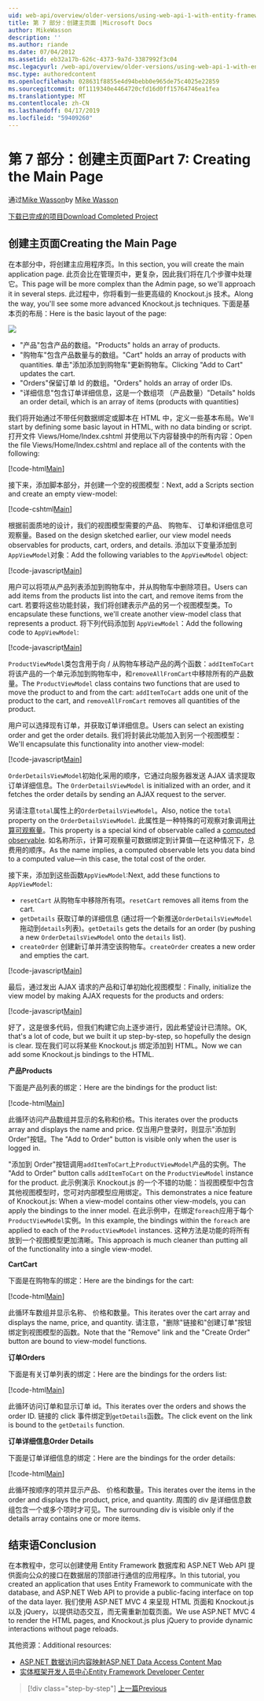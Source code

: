 ```yaml
---
uid: web-api/overview/older-versions/using-web-api-1-with-entity-framework-5/using-web-api-with-entity-framework-part-7
title: 第 7 部分：创建主页面 |Microsoft Docs
author: MikeWasson
description: ''
ms.author: riande
ms.date: 07/04/2012
ms.assetid: eb32a17b-626c-4373-9a7d-3387992f3c04
msc.legacyurl: /web-api/overview/older-versions/using-web-api-1-with-entity-framework-5/using-web-api-with-entity-framework-part-7
msc.type: authoredcontent
ms.openlocfilehash: 028631f8855e4d94bebb0e965de75c4025e22859
ms.sourcegitcommit: 0f1119340e4464720cfd16d0ff15764746ea1fea
ms.translationtype: MT
ms.contentlocale: zh-CN
ms.lasthandoff: 04/17/2019
ms.locfileid: "59409260"
---
```

# <a name="part-7-creating-the-main-page"></a><span data-ttu-id="06691-102">第 7 部分：创建主页面</span><span class="sxs-lookup"><span data-stu-id="06691-102">Part 7: Creating the Main Page</span></span>

<span data-ttu-id="06691-103">通过[Mike Wasson](https://github.com/MikeWasson)</span><span class="sxs-lookup"><span data-stu-id="06691-103">by [Mike Wasson](https://github.com/MikeWasson)</span></span>

[<span data-ttu-id="06691-104">下载已完成的项目</span><span class="sxs-lookup"><span data-stu-id="06691-104">Download Completed Project</span></span>](http://code.msdn.microsoft.com/ASP-NET-Web-API-with-afa30545)

## <a name="creating-the-main-page"></a><span data-ttu-id="06691-105">创建主页面</span><span class="sxs-lookup"><span data-stu-id="06691-105">Creating the Main Page</span></span>

<span data-ttu-id="06691-106">在本部分中，将创建主应用程序页。</span><span class="sxs-lookup"><span data-stu-id="06691-106">In this section, you will create the main application page.</span></span> <span data-ttu-id="06691-107">此页会比在管理页中，更复杂，因此我们将在几个步骤中处理它。</span><span class="sxs-lookup"><span data-stu-id="06691-107">This page will be more complex than the Admin page, so we'll approach it in several steps.</span></span> <span data-ttu-id="06691-108">此过程中，你将看到一些更高级的 Knockout.js 技术。</span><span class="sxs-lookup"><span data-stu-id="06691-108">Along the way, you'll see some more advanced Knockout.js techniques.</span></span> <span data-ttu-id="06691-109">下面是基本页的布局：</span><span class="sxs-lookup"><span data-stu-id="06691-109">Here is the basic layout of the page:</span></span>

![](using-web-api-with-entity-framework-part-7/_static/image1.png)

- <span data-ttu-id="06691-110">"产品"包含产品的数组。</span><span class="sxs-lookup"><span data-stu-id="06691-110">"Products" holds an array of products.</span></span>
- <span data-ttu-id="06691-111">"购物车"包含产品数量与的数组。</span><span class="sxs-lookup"><span data-stu-id="06691-111">"Cart" holds an array of products with quantities.</span></span> <span data-ttu-id="06691-112">单击"添加添加到购物车"更新购物车。</span><span class="sxs-lookup"><span data-stu-id="06691-112">Clicking "Add to Cart" updates the cart.</span></span>
- <span data-ttu-id="06691-113">"Orders"保留订单 Id 的数组。</span><span class="sxs-lookup"><span data-stu-id="06691-113">"Orders" holds an array of order IDs.</span></span>
- <span data-ttu-id="06691-114">"详细信息"包含订单详细信息，这是一个数组项 （产品数量）</span><span class="sxs-lookup"><span data-stu-id="06691-114">"Details" holds an order detail, which is an array of items (products with quantities)</span></span>

<span data-ttu-id="06691-115">我们将开始通过不带任何数据绑定或脚本在 HTML 中，定义一些基本布局。</span><span class="sxs-lookup"><span data-stu-id="06691-115">We'll start by defining some basic layout in HTML, with no data binding or script.</span></span> <span data-ttu-id="06691-116">打开文件 Views/Home/Index.cshtml 并使用以下内容替换中的所有内容：</span><span class="sxs-lookup"><span data-stu-id="06691-116">Open the file Views/Home/Index.cshtml and replace all of the contents with the following:</span></span>

[!code-html[Main](using-web-api-with-entity-framework-part-7/samples/sample1.html)]

<span data-ttu-id="06691-117">接下来，添加脚本部分，并创建一个空的视图模型：</span><span class="sxs-lookup"><span data-stu-id="06691-117">Next, add a Scripts section and create an empty view-model:</span></span>

[!code-cshtml[Main](using-web-api-with-entity-framework-part-7/samples/sample2.cshtml)]

<span data-ttu-id="06691-118">根据前面质地的设计，我们的视图模型需要的产品、 购物车、 订单和详细信息可观察量。</span><span class="sxs-lookup"><span data-stu-id="06691-118">Based on the design sketched earlier, our view model needs observables for products, cart, orders, and details.</span></span> <span data-ttu-id="06691-119">添加以下变量添加到`AppViewModel`对象：</span><span class="sxs-lookup"><span data-stu-id="06691-119">Add the following variables to the `AppViewModel` object:</span></span>

[!code-javascript[Main](using-web-api-with-entity-framework-part-7/samples/sample3.js)]

<span data-ttu-id="06691-120">用户可以将项从产品列表添加到购物车中，并从购物车中删除项目。</span><span class="sxs-lookup"><span data-stu-id="06691-120">Users can add items from the products list into the cart, and remove items from the cart.</span></span> <span data-ttu-id="06691-121">若要将这些功能封装，我们将创建表示产品的另一个视图模型类。</span><span class="sxs-lookup"><span data-stu-id="06691-121">To encapsulate these functions, we'll create another view-model class that represents a product.</span></span> <span data-ttu-id="06691-122">将下列代码添加到 `AppViewModel`：</span><span class="sxs-lookup"><span data-stu-id="06691-122">Add the following code to `AppViewModel`:</span></span>

[!code-javascript[Main](using-web-api-with-entity-framework-part-7/samples/sample4.js?highlight=4)]

<span data-ttu-id="06691-123">`ProductViewModel`类包含用于向 / 从购物车移动产品的两个函数：`addItemToCart`将该产品的一个单元添加到购物车中，和`removeAllFromCart`中移除所有的产品数量。</span><span class="sxs-lookup"><span data-stu-id="06691-123">The `ProductViewModel` class contains two functions that are used to move the product to and from the cart: `addItemToCart` adds one unit of the product to the cart, and `removeAllFromCart` removes all quantities of the product.</span></span>

<span data-ttu-id="06691-124">用户可以选择现有订单，并获取订单详细信息。</span><span class="sxs-lookup"><span data-stu-id="06691-124">Users can select an existing order and get the order details.</span></span> <span data-ttu-id="06691-125">我们将封装此功能加入到另一个视图模型：</span><span class="sxs-lookup"><span data-stu-id="06691-125">We'll encapsulate this functionality into another view-model:</span></span>

[!code-javascript[Main](using-web-api-with-entity-framework-part-7/samples/sample5.js?highlight=4)]

<span data-ttu-id="06691-126">`OrderDetailsViewModel`初始化采用的顺序，它通过向服务器发送 AJAX 请求提取订单详细信息。</span><span class="sxs-lookup"><span data-stu-id="06691-126">The `OrderDetailsViewModel` is initialized with an order, and it fetches the order details by sending an AJAX request to the server.</span></span>

<span data-ttu-id="06691-127">另请注意`total`属性上的`OrderDetailsViewModel`。</span><span class="sxs-lookup"><span data-stu-id="06691-127">Also, notice the `total` property on the `OrderDetailsViewModel`.</span></span> <span data-ttu-id="06691-128">此属性是一种特殊的可观察对象调用[计算可观察量](http://knockoutjs.com/documentation/computedObservables.html)。</span><span class="sxs-lookup"><span data-stu-id="06691-128">This property is a special kind of observable called a [computed observable](http://knockoutjs.com/documentation/computedObservables.html).</span></span> <span data-ttu-id="06691-129">如名称所示，计算可观察量可数据绑定到计算值&#8212;在这种情况下，总费用的顺序。</span><span class="sxs-lookup"><span data-stu-id="06691-129">As the name implies, a computed observable lets you data bind to a computed value&#8212;in this case, the total cost of the order.</span></span>

<span data-ttu-id="06691-130">接下来，添加到这些函数`AppViewModel`:</span><span class="sxs-lookup"><span data-stu-id="06691-130">Next, add these functions to `AppViewModel`:</span></span>

- <span data-ttu-id="06691-131">`resetCart` 从购物车中移除所有项。</span><span class="sxs-lookup"><span data-stu-id="06691-131">`resetCart` removes all items from the cart.</span></span>
- <span data-ttu-id="06691-132">`getDetails` 获取订单的详细信息 (通过将一个新推送`OrderDetailsViewModel`拖动到`details`列表)。</span><span class="sxs-lookup"><span data-stu-id="06691-132">`getDetails` gets the details for an order (by pushing a new `OrderDetailsViewModel` onto the `details` list).</span></span>
- <span data-ttu-id="06691-133">`createOrder` 创建新订单并清空该购物车。</span><span class="sxs-lookup"><span data-stu-id="06691-133">`createOrder` creates a new order and empties the cart.</span></span>


[!code-javascript[Main](using-web-api-with-entity-framework-part-7/samples/sample6.js?highlight=4)]

<span data-ttu-id="06691-134">最后，通过发出 AJAX 请求的产品和订单初始化视图模型：</span><span class="sxs-lookup"><span data-stu-id="06691-134">Finally, initialize the view model by making AJAX requests for the products and orders:</span></span>

[!code-javascript[Main](using-web-api-with-entity-framework-part-7/samples/sample7.js)]

<span data-ttu-id="06691-135">好了，这是很多代码，但我们构建它向上逐步进行，因此希望设计已清除。</span><span class="sxs-lookup"><span data-stu-id="06691-135">OK, that's a lot of code, but we built it up step-by-step, so hopefully the design is clear.</span></span> <span data-ttu-id="06691-136">现在我们可以将某些 Knockout.js 绑定添加到 HTML。</span><span class="sxs-lookup"><span data-stu-id="06691-136">Now we can add some Knockout.js bindings to the HTML.</span></span>

<span data-ttu-id="06691-137">**产品**</span><span class="sxs-lookup"><span data-stu-id="06691-137">**Products**</span></span>

<span data-ttu-id="06691-138">下面是产品列表的绑定：</span><span class="sxs-lookup"><span data-stu-id="06691-138">Here are the bindings for the product list:</span></span>

[!code-html[Main](using-web-api-with-entity-framework-part-7/samples/sample8.html)]

<span data-ttu-id="06691-139">此循环访问产品数组并显示的名称和价格。</span><span class="sxs-lookup"><span data-stu-id="06691-139">This iterates over the products array and displays the name and price.</span></span> <span data-ttu-id="06691-140">仅当用户登录时，则显示"添加到 Order"按钮。</span><span class="sxs-lookup"><span data-stu-id="06691-140">The "Add to Order" button is visible only when the user is logged in.</span></span>

<span data-ttu-id="06691-141">"添加到 Order"按钮调用`addItemToCart`上`ProductViewModel`产品的实例。</span><span class="sxs-lookup"><span data-stu-id="06691-141">The "Add to Order" button calls `addItemToCart` on the `ProductViewModel` instance for the product.</span></span> <span data-ttu-id="06691-142">此示例演示 Knockout.js 的一个不错的功能：当视图模型中包含其他视图模型时，您可对内部模型应用绑定。</span><span class="sxs-lookup"><span data-stu-id="06691-142">This demonstrates a nice feature of Knockout.js: When a view-model contains other view-models, you can apply the bindings to the inner model.</span></span> <span data-ttu-id="06691-143">在此示例中，在绑定`foreach`应用于每个`ProductViewModel`实例。</span><span class="sxs-lookup"><span data-stu-id="06691-143">In this example, the bindings within the `foreach` are applied to each of the `ProductViewModel` instances.</span></span> <span data-ttu-id="06691-144">这种方法是功能的将所有放到一个视图模型更加清晰。</span><span class="sxs-lookup"><span data-stu-id="06691-144">This approach is much cleaner than putting all of the functionality into a single view-model.</span></span>

<span data-ttu-id="06691-145">**Cart**</span><span class="sxs-lookup"><span data-stu-id="06691-145">**Cart**</span></span>

<span data-ttu-id="06691-146">下面是在购物车的绑定：</span><span class="sxs-lookup"><span data-stu-id="06691-146">Here are the bindings for the cart:</span></span>

[!code-html[Main](using-web-api-with-entity-framework-part-7/samples/sample9.html)]

<span data-ttu-id="06691-147">此循环车数组并显示名称、 价格和数量。</span><span class="sxs-lookup"><span data-stu-id="06691-147">This iterates over the cart array and displays the name, price, and quantity.</span></span> <span data-ttu-id="06691-148">请注意，"删除"链接和"创建订单"按钮绑定到视图模型的函数。</span><span class="sxs-lookup"><span data-stu-id="06691-148">Note that the "Remove" link and the "Create Order" button are bound to view-model functions.</span></span>

<span data-ttu-id="06691-149">**订单**</span><span class="sxs-lookup"><span data-stu-id="06691-149">**Orders**</span></span>

<span data-ttu-id="06691-150">下面是有关订单列表的绑定：</span><span class="sxs-lookup"><span data-stu-id="06691-150">Here are the bindings for the orders list:</span></span>

[!code-html[Main](using-web-api-with-entity-framework-part-7/samples/sample10.html)]

<span data-ttu-id="06691-151">此循环访问订单和显示订单 id。</span><span class="sxs-lookup"><span data-stu-id="06691-151">This iterates over the orders and shows the order ID.</span></span> <span data-ttu-id="06691-152">链接的 click 事件绑定到`getDetails`函数。</span><span class="sxs-lookup"><span data-stu-id="06691-152">The click event on the link is bound to the `getDetails` function.</span></span>

<span data-ttu-id="06691-153">**订单详细信息**</span><span class="sxs-lookup"><span data-stu-id="06691-153">**Order Details**</span></span>

<span data-ttu-id="06691-154">下面是订单详细信息的绑定：</span><span class="sxs-lookup"><span data-stu-id="06691-154">Here are the bindings for the order details:</span></span>

[!code-html[Main](using-web-api-with-entity-framework-part-7/samples/sample11.html)]

<span data-ttu-id="06691-155">此循环按顺序的项并显示产品、 价格和数量。</span><span class="sxs-lookup"><span data-stu-id="06691-155">This iterates over the items in the order and displays the product, price, and quantity.</span></span> <span data-ttu-id="06691-156">周围的 div 是详细信息数组包含一个或多个项时才可见。</span><span class="sxs-lookup"><span data-stu-id="06691-156">The surrounding div is visible only if the details array contains one or more items.</span></span>

## <a name="conclusion"></a><span data-ttu-id="06691-157">结束语</span><span class="sxs-lookup"><span data-stu-id="06691-157">Conclusion</span></span>

<span data-ttu-id="06691-158">在本教程中，您可以创建使用 Entity Framework 数据库和 ASP.NET Web API 提供面向公众的接口在数据层的顶部进行通信的应用程序。</span><span class="sxs-lookup"><span data-stu-id="06691-158">In this tutorial, you created an application that uses Entity Framework to communicate with the database, and ASP.NET Web API to provide a public-facing interface on top of the data layer.</span></span> <span data-ttu-id="06691-159">我们使用 ASP.NET MVC 4 来呈现 HTML 页面和 Knockout.js 以及 jQuery，以提供动态交互，而无需重新加载页面。</span><span class="sxs-lookup"><span data-stu-id="06691-159">We use ASP.NET MVC 4 to render the HTML pages, and Knockout.js plus jQuery to provide dynamic interactions without page reloads.</span></span>

<span data-ttu-id="06691-160">其他资源：</span><span class="sxs-lookup"><span data-stu-id="06691-160">Additional resources:</span></span>

- [<span data-ttu-id="06691-161">ASP.NET 数据访问内容映射</span><span class="sxs-lookup"><span data-stu-id="06691-161">ASP.NET Data Access Content Map</span></span>](https://msdn.microsoft.com/library/6759sth4.aspx)
- [<span data-ttu-id="06691-162">实体框架开发人员中心</span><span class="sxs-lookup"><span data-stu-id="06691-162">Entity Framework Developer Center</span></span>](https://msdn.microsoft.com/data/ef)

> [!div class="step-by-step"]
> [<span data-ttu-id="06691-163">上一篇</span><span class="sxs-lookup"><span data-stu-id="06691-163">Previous</span></span>](using-web-api-with-entity-framework-part-6.md)
